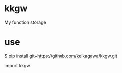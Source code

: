 # kkgw

My function storage

# use

  $ pip install git+https://github.com/keikagawa/kkgw.git
  
  import kkgw

